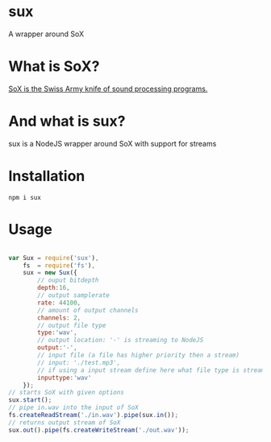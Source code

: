 sux
===

A wrapper around SoX

What is SoX?
=====

[SoX is the Swiss Army knife of sound processing programs.](http://sox.sourceforge.net/)


And what is sux?
=====

sux is a NodeJS wrapper around SoX with support for streams

Installation
======

```
npm i sux
```

Usage
====

```javascript

var Sux = require('sux'),
	fs  = require('fs'),
	sux = new Sux({
		// ouput bitdepth
		depth:16,
		// output samplerate
		rate: 44100,
		// amount of output channels
		channels: 2,
		// output file type
		type:'wav',
		// output location: '-' is streaming to NodeJS
		output:'-',
		// input file (a file has higher priority then a stream)
		// input: './test.mp3',
		// if using a input stream define here what file type is streamed in
		inputtype:'wav'
	});
// starts SoX with given options
sux.start();
// pipe in.wav into the input of SoX
fs.createReadStream('./in.wav').pipe(sux.in());
// returns output stream of SoX
sux.out().pipe(fs.createWriteStream('./out.wav'));